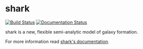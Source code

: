 # shark

[![Build Status](https://travis-ci.org/ICRAR/shark.svg?branch=master)](https://travis-ci.org/ICRAR/shark)
[![Documentation Status](https://readthedocs.org/projects/shark-sam/badge/?version=latest)](https://shark-sam.readthedocs.io/en/latest/?badge=latest)

shark is a new, flexible semi-analytic model of galaxy formation.

For more information read [shark's documentation](https://shark-sam.readthedocs.io/).
